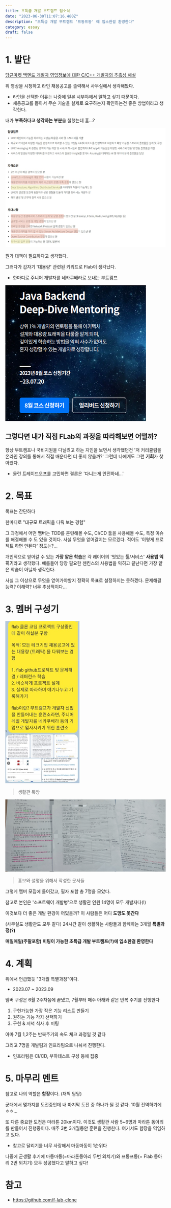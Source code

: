 ```yaml
---
title: 초특급 개발 부트캠프 입소식
date: "2023-06-30T11:07:16.480Z"
description: "초특급 개발 부트캠프 '프동프동' 에 입소한걸 환영한다"
category: essay
draft: false
---
```


# 1. 발단

[당근마켓 백엔드 개발자 영입정보에 대한 C/C++ 개발자의 추측성 해설](https://youtu.be/-DI0mHOB5Qc)

위 영상을 시청하고 라인 채용공고를 출력해서 사무실에서 생각해봤다. 

- 라인을 선택한 이유는 나중에 일본 시부야에서 일하고 싶기 때문이다.
- 채용공고를 뽑아서 무슨 기술을 실제로 요구하는지 확인하는건 좋은 방법이라고 생각한다. 


내가 **부족하다고 생각하는 부분**을 칠했는데 흠...?

![line](./images/line.jpg)


뭔가 대책이 필요하다고 생각했다. 

그러다가 갑자기 '대용량' 관련된 키워드로 Flab이 생각났다. 
- 한마디로 주니어 개발자를 네카쿠배라로 보내는 부트캠프

![flab](./images/flab.png)


## 그렇다면 내가 직접 FLab의 과정을 따라해보면 어떨까?

항상 부트캠프나 국비지원을 다닐려고 하는 지인을 보면서 생각했던건 '저 커리큘럼을 온라인 강의를 통해서 직접 배운다면 더 좋지 않을까?' 그런데 나에게도 그런 **기회**가 찾아왔다. 
- 물런 트레이드오프를 고민하면 결론은 '다니는게 안전하네...'


# 2. 목표

목표는 간단하다 

한마디로 "대규모 트래픽을 다뤄 보는 경험"

그 과정에서 어떤 멤버는 TDD를 훈련해볼 수도, CI/CD 툴을 사용해볼 수도, 특정 이슈를 해결해볼 수 도 있을 것이다. 사실 무엇을 얻어갈지는 모르겠다. 적어도 '이렇게 프로젝트 하면 안된다' 정도는?...

개인적으로 얻어갈 수 있는 **가장 얕은 학습**은 각 레이어의 '멋있는 툴/서비스' **사용법 익히기**라고 생각했다. 예를들어 당장 필요한 젠킨스의 사용법을 익히고 끝난다면 가장 얕은 학습이 아닐까 생각한다.

사실 그 이상으로 무엇을 얻어가야할지 정확히 목표로 설정하지는 못하겠다.  문제해결 능력? 이해력? 너무 추상적이다...

# 3. 멤버 구성기

![intro-kakao](./images/intro-kakao.png)
> 생활관 톡방

![intro-docs](./images/intro-docs.jpg)
> 홍보와 설명을 위해서 작성한 문서들

그렇게 멤버 모집에 들어갔고, 필자 포함 총 7명을 모았다. 

참고로 본인은 '소프트웨어 개발병'으로 생활관 인원 14명이 모두 개발자다(!) 

이것보다 더 좋은 개발 환경이 어딨을까? 이 사람들은 어디 **도망도 못간다**

(사무실도 생활관도 모두 같다) 24시간 같이 생활하는 사람들과 함께하는 3개월 **특별과정(?)**

**매일매일(주말포함) 미팅이 가능한 초특급 개발 부트캠프(?)에 입소한걸 환영한다**

# 4. 계획

위에서 언급했듯 "3개월 특별과정"이다. 
- 2023.07 ~ 2023.09

멤버 구성은 6월 2주차쯤에 끝냈고, 7월부터 매주 아래와 같은 반복 주기를 진행한다

1. 구현가능한 가장 작은 기능 리스트 만들기
2. 원하는 기능 각자 선택하기 
3. 구현 & 저녁 식사 후 미팅

아마 7월 1,2주는 반복주기의 속도 체크 과정일 것 같다

그리고 7명을 개발팀과 인프라팀으로 나눠서 진행한다. 
- 인프라팀은 CI/CD, 부하테스트 구성 등에 집중


# 5. 마무리 멘트

참고로 나의 역할은 **함장**이다. (채찍 담당)

군대에서 몇가지를 도전중인데 내 마지막 도전 중 하나가 될 것 같다. 10월 전역하기에 ㅎㅎ...

또 다른 중요한 도전은 마라톤 20km이다. 이것도 생활관 사람 5~6명과 마라톤 동아리를 만들어서 진행중이다. 매주 3번 3개월동안 훈련을 진행한다. 여기서도 함장을 역임하고 있다. 
- 참고로 달리기를 너무 사랑해서 마동마동이 1순위다

나중에 군생활 후기에 마동마동(=마라톤동아리 두번 외치기)와 프동프동(= Flab 동아리 2번 외치기) 모두 성공했다고 말하고 싶다!

# 참고 
- https://github.com/f-lab-clone